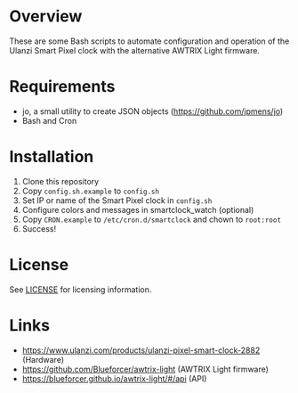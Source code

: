 # Overview
These are some Bash scripts to automate configuration and operation of the Ulanzi Smart Pixel clock with the alternative AWTRIX Light firmware.

# Requirements
- jo, a small utility to create JSON objects (https://github.com/jpmens/jo)
- Bash and Cron

# Installation
1. Clone this repository
1. Copy `config.sh.example` to `config.sh`
1. Set IP or name of the Smart Pixel clock in `config.sh`
1. Configure colors and messages in smartclock_watch (optional)
1. Copy `CRON.example` to `/etc/cron.d/smartclock` and chown to `root:root`
5. Success!

# License
See [LICENSE](LICENSE) for licensing information.

# Links
- https://www.ulanzi.com/products/ulanzi-pixel-smart-clock-2882 (Hardware)
- https://github.com/Blueforcer/awtrix-light (AWTRIX Light firmware)
- https://blueforcer.github.io/awtrix-light/#/api (API)
